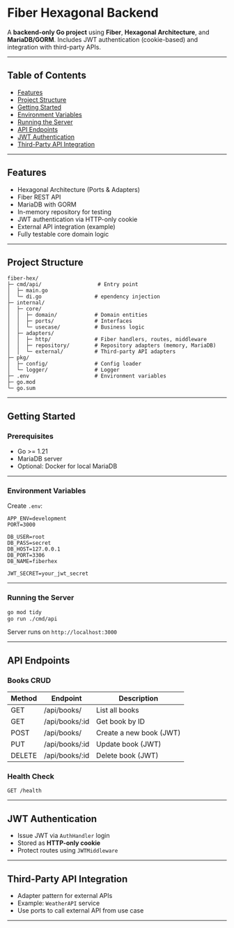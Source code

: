 # Fiber Hexagonal Backend

A **backend-only Go project** using **Fiber**, **Hexagonal Architecture**, and **MariaDB/GORM**.
Includes JWT authentication (cookie-based) and integration with third-party APIs.

---

## Table of Contents

* [Features](#features)
* [Project Structure](#project-structure)
* [Getting Started](#getting-started)
* [Environment Variables](#environment-variables)
* [Running the Server](#running-the-server)
* [API Endpoints](#api-endpoints)
* [JWT Authentication](#jwt-authentication)
* [Third-Party API Integration](#third-party-api-integration)

---

## Features

* Hexagonal Architecture (Ports & Adapters)
* Fiber REST API
* MariaDB with GORM
* In-memory repository for testing
* JWT authentication via HTTP-only cookie
* External API integration (example)
* Fully testable core domain logic

---

## Project Structure

```
fiber-hex/
├─ cmd/api/                  # Entry point
│  ├─ main.go
│  └─ di.go                 # ependency injection
├─ internal/
│  ├─ core/
│  │  ├─ domain/            # Domain entities
│  │  ├─ ports/             # Interfaces
│  │  └─ usecase/           # Business logic
│  ├─ adapters/
│  │  ├─ http/              # Fiber handlers, routes, middleware
│  │  ├─ repository/        # Repository adapters (memory, MariaDB)
│  │  └─ external/          # Third-party API adapters
├─ pkg/
│  ├─ config/               # Config loader
│  └─ logger/               # Logger
├─ .env                     # Environment variables
├─ go.mod
└─ go.sum
```

---

## Getting Started

### Prerequisites

* Go >= 1.21
* MariaDB server
* Optional: Docker for local MariaDB

---

### Environment Variables

Create `.env`:

```dotenv
APP_ENV=development
PORT=3000

DB_USER=root
DB_PASS=secret
DB_HOST=127.0.0.1
DB_PORT=3306
DB_NAME=fiberhex

JWT_SECRET=your_jwt_secret
```

---

### Running the Server

```bash
go mod tidy
go run ./cmd/api
```

Server runs on `http://localhost:3000`

---

## API Endpoints

### Books CRUD

| Method | Endpoint        | Description             |
| ------ | --------------- | ----------------------- |
| GET    | /api/books/     | List all books          |
| GET    | /api/books/\:id | Get book by ID          |
| POST   | /api/books/     | Create a new book (JWT) |
| PUT    | /api/books/\:id | Update book (JWT)       |
| DELETE | /api/books/\:id | Delete book (JWT)       |

### Health Check

```
GET /health
```

---

## JWT Authentication

* Issue JWT via `AuthHandler` login
* Stored as **HTTP-only cookie**
* Protect routes using `JWTMiddleware`

---

## Third-Party API Integration

* Adapter pattern for external APIs
* Example: `WeatherAPI` service
* Use ports to call external API from use case

---